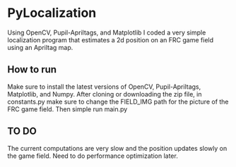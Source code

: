 # PyLocalization 

Using OpenCV, Pupil-Apriltags, and Matplotlib I coded a very simple localization program that estimates a 2d position on an FRC game field using an Apriltag map. 

## How to run

Make sure to install the latest versions of OpenCV, Pupil-Apriltags, Matplotlib, and Numpy. After cloning or downloading the zip file, in constants.py make sure to change the FIELD_IMG path for the picture of the FRC game field. Then simple run main.py 

## TO DO

The current computations are very slow and the position updates slowly on the game field. Need to do performance optimization later. 
